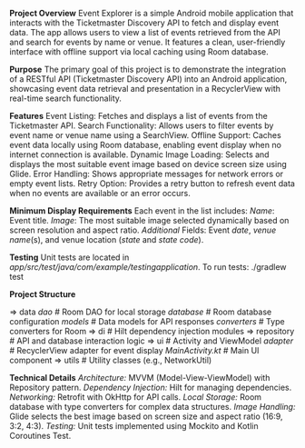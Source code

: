 **Project Overview**
Event Explorer is a simple Android mobile application that interacts with the Ticketmaster Discovery API to fetch and display event data. The app allows users to view a list of events retrieved from the API and search for events by name or venue. It features a clean, user-friendly interface with offline support via local caching using Room database.


**Purpose**
The primary goal of this project is to demonstrate the integration of a RESTful API (Ticketmaster Discovery API) into an Android application, showcasing event data retrieval and presentation in a RecyclerView with real-time search functionality.


**Features**
Event Listing: Fetches and displays a list of events from the Ticketmaster API.
Search Functionality: Allows users to filter events by event name or venue name using a SearchView.
Offline Support: Caches event data locally using Room database, enabling event display when no internet connection is available.
Dynamic Image Loading: Selects and displays the most suitable event image based on device screen size using Glide.
Error Handling: Shows appropriate messages for network errors or empty event lists.
Retry Option: Provides a retry button to refresh event data when no events are available or an error occurs.


**Minimum Display Requirements**
Each event in the list includes:
  _Name_: Event title.
  _Image_: The most suitable image selected dynamically based on screen resolution and aspect ratio.
  _Additional_ Fields: Event _date_, _venue name_(s), and venue location (_state_ and _state code_).


**Testing**
Unit tests are located in _app/src/test/java/com/example/testingapplication_. To run tests:
  ./gradlew test


**Project Structure**

=> data
    _dao_              # Room DAO for local storage
    _database_         # Room database configuration
    _models_           # Data models for API responses
    _converters_       # Type converters for Room
=> di                  # Hilt dependency injection modules
=> repository          # API and database interaction logic
=> ui                  # Activity and ViewModel
    _adapter_          # RecyclerView adapter for event display
    _MainActivity.kt_  # Main UI component
=> utils               # Utility classes (e.g., NetworkUtil)


**Technical Details**
_Architecture:_ MVVM (Model-View-ViewModel) with Repository pattern.
_Dependency Injection:_ Hilt for managing dependencies.
_Networking:_ Retrofit with OkHttp for API calls.
_Local Storage:_ Room database with type converters for complex data structures.
_Image Handling:_ Glide selects the best image based on screen size and aspect ratio (16:9, 3:2, 4:3).
_Testing:_ Unit tests implemented using Mockito and Kotlin Coroutines Test.
